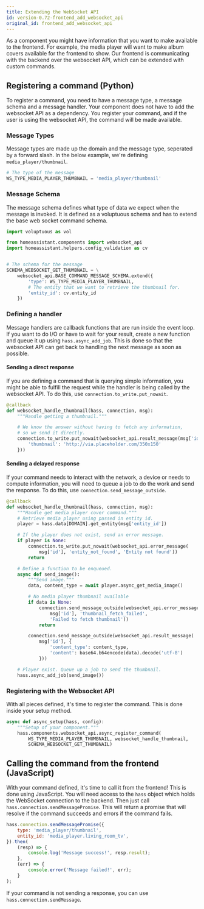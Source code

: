 ```yaml
---
title: Extending the WebSocket API
id: version-0.72-frontend_add_websocket_api
original_id: frontend_add_websocket_api
---
```


As a component you might have information that you want to make available to the frontend. For example, the media player will want to make album covers available for the frontend to show. Our frontend is communicating with the backend over the websocket API, which can be extended with custom commands.

## Registering a command (Python)

To register a command, you need to have a message type, a message schema and a message handler. Your component does not have to add the websocket API as a dependency. You register your command, and if the user is using the websocket API, the command will be made available.

### Message Types

Message types are made up the domain and the message type, seperated by a forward slash. In the below example, we're defining `media_player/thumbnail`.

```python
# The type of the message
WS_TYPE_MEDIA_PLAYER_THUMBNAIL = 'media_player/thumbnail'
```

### Message Schema

The message schema defines what type of data we expect when the message is invoked. It is defined as a voluptuous schema and has to extend the base web socket command schema.

```python
import voluptuous as vol

from homeassistant.components import websocket_api
import homeassistant.helpers.config_validation as cv


# The schema for the message
SCHEMA_WEBSOCKET_GET_THUMBNAIL = \
    websocket_api.BASE_COMMAND_MESSAGE_SCHEMA.extend({
        'type': WS_TYPE_MEDIA_PLAYER_THUMBNAIL,
        # The entity that we want to retrieve the thumbnail for.
        'entity_id': cv.entity_id
    })
```

### Defining a handler

Message handlers are callback functions that are run inside the event loop. If you want to do I/O or have to wait for your result, create a new function and queue it up using `hass.async_add_job`. This is done so that the websocket API can get back to handling the next message as soon as possible.

#### Sending a direct response

If you are defining a command that is querying simple information, you might be able to fulfill the request while the handler is being called by the websocket API. To do this, use `connection.to_write.put_nowait`.

```python
@callback
def websocket_handle_thumbnail(hass, connection, msg):
    """Handle getting a thumbnail."""

    # We know the answer without having to fetch any information,
    # so we send it directly.
    connection.to_write.put_nowait(websocket_api.result_message(msg['id'], {
        'thumbnail': 'http://via.placeholder.com/350x150'
    }))
```

#### Sending a delayed response

If your command needs to interact with the network, a device or needs to compute information, you will need to queue a job to do the work and send the response. To do this, use `connection.send_message_outside`.

```python
@callback
def websocket_handle_thumbnail(hass, connection, msg):
    """Handle get media player cover command."""
    # Retrieve media player using passed in entity id.
    player = hass.data[DOMAIN].get_entity(msg['entity_id'])

    # If the player does not exist, send an error message.
    if player is None:
        connection.to_write.put_nowait(websocket_api.error_message(
            msg['id'], 'entity_not_found', 'Entity not found'))
        return

    # Define a function to be enqueued.
    async def send_image():
        """Send image."""
        data, content_type = await player.async_get_media_image()

        # No media player thumbnail available
        if data is None:
            connection.send_message_outside(websocket_api.error_message(
                msg['id'], 'thumbnail_fetch_failed',
                'Failed to fetch thumbnail'))
            return

        connection.send_message_outside(websocket_api.result_message(
            msg['id'], {
                'content_type': content_type,
                'content': base64.b64encode(data).decode('utf-8')
            }))

    # Player exist. Queue up a job to send the thumbnail.
    hass.async_add_job(send_image())
```

### Registering with the Websocket API

With all pieces defined, it's time to register the command. This is done inside your setup method.

```python
async def async_setup(hass, config):
    """Setup of your component."""
    hass.components.websocket_api.async_register_command(
        WS_TYPE_MEDIA_PLAYER_THUMBNAIL, websocket_handle_thumbnail,
        SCHEMA_WEBSOCKET_GET_THUMBNAIL)
```

## Calling the command from the frontend (JavaScript)

With your command defined, it's time to call it from the frontend! This is done using JavaScript. You will need access to the `hass` object which holds the WebSocket connection to the backend. Then just call `hass.connection.sendMessagePromise`. This will return a promise that will resolve if the command succeeds and errors if the command fails.

```js
hass.connection.sendMessagePromise({
    type: 'media_player/thumbnail',
    entity_id: 'media_player.living_room_tv',
}).then(
    (resp) => {
        console.log('Message success!', resp.result);
    },
    (err) => {
        console.error('Message failed!', err);
    }
);
```

If your command is not sending a response, you can use `hass.connection.sendMessage`.
